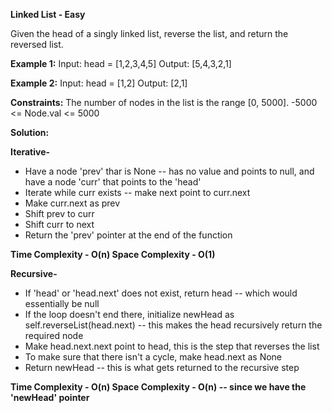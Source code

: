 **Linked List - Easy**

Given the head of a singly linked list, reverse the list, and return the reversed list.

**Example 1:**
Input: head = [1,2,3,4,5]
Output: [5,4,3,2,1]


**Example 2:**
Input: head = [1,2]
Output: [2,1]

**Constraints:**
The number of nodes in the list is the range [0, 5000].
-5000 <= Node.val <= 5000


**Solution:**

**Iterative-**
- Have a node 'prev' thar is None -- has no value and points to null, and have a node 'curr' that points to the 'head'
- Iterate while curr exists -- make next point to curr.next
- Make curr.next as prev
- Shift prev to curr
- Shift curr to next
- Return the 'prev' pointer at the end of the function
  
**Time Complexity - O(n)
Space Complexity - O(1)**

**Recursive-**
- If 'head' or 'head.next' does not exist, return head -- which would essentially be null
- If the loop doesn't end there, initialize newHead as self.reverseList(head.next) -- this makes the head recursively return the required node
- Make head.next.next point to head, this is the step that reverses the list
- To make sure that there isn't a cycle, make head.next as None
- Return newHead -- this is what gets returned to the recursive step

**Time Complexity - O(n)
Space Complexity - O(n) -- since we have the 'newHead' pointer**


